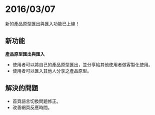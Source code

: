 # 2016/03/07


新的產品原型匯出與匯入功能已上線！

## 新功能

**產品原型匯出與匯入**

* 使用者可以將自己的產品原型匯出，並分享給其他使用者做客製化使用。
* 使用者可以匯入其他人分享之產品原型。


## 解決的問題

* 首頁語言切換問題修正。
* 改善網頁反應時間。

